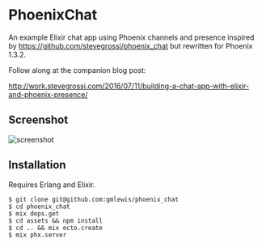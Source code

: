 # PhoenixChat

An example Elixir chat app using Phoenix channels and presence inspired by https://github.com/stevegrossi/phoenix_chat
but rewritten for Phoenix 1.3.2.

Follow along at the companion blog post:

<http://work.stevegrossi.com/2016/07/11/building-a-chat-app-with-elixir-and-phoenix-presence/>

## Screenshot

![screenshot](https://raw.githubusercontent.com/stevegrossi/phoenix_chat/master/web/static/assets/images/screenshot.png)

## Installation

Requires Erlang and Elixir.

```
$ git clone git@github.com:gmlewis/phoenix_chat
$ cd phoenix_chat
$ mix deps.get
$ cd assets && npm install
$ cd .. && mix ecto.create
$ mix phx.server
```
